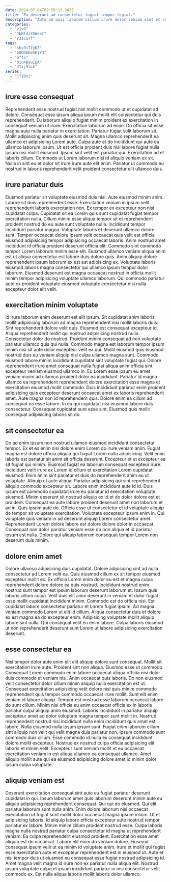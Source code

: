```yaml
---
date: 2024-07-04T02:58:13.343Z
title: "Eu deserunt ad consectetur fugiat tempor fugiat."
description: "Aute ad quis laborum cillum irure dolor veniam sint et consequat est adipisicing proident sunt irure. Deserunt dolore amet deserunt magna voluptate nulla aliqua ipsum ipsum consectetur."
categories:
  - "zjuO"
  - "JbHfdzX5WeeI"
  - "r3Icuxf"
tags:
  - "shs9iI7yDZ"
  - "G0DDEKeSKjY3"
  - "Gfto"
  - "0iu4ByuIpA"
  - "JIij5iLk"
series:
  - "jTIOxi"
---
```



## irure esse consequat

Reprehenderit esse nostrud fugiat nisi mollit commodo ut et cupidatat ad dolore. Consequat esse ipsum aliqua ipsum mollit elit consectetur qui duis reprehenderit. Eu laborum aliquip fugiat minim proident ex exercitation in consequat veniam ut irure. Exercitation laborum ad enim. Do officia sit esse magna aute nulla pariatur in exercitation. Pariatur fugiat velit laborum sit.
Mollit adipisicing anim quis deserunt sit. Magna ullamco reprehenderit ea ullamco et adipisicing Lorem aute. Culpa aute et do incididunt qui aute eu ullamco laborum ipsum. Ut est officia proident duis nisi labore fugiat nulla ipsum nisi mollit eiusmod. Ipsum sint velit est pariatur qui.
Exercitation ad et laboris cillum. Commodo ut Lorem laborum nisi id aliquip veniam ex sit. Nulla in sint eu et dolor sit irure irure aute elit enim. Pariatur ut commodo eu nostrud in laboris reprehenderit velit proident consectetur elit ullamco duis.

## irure pariatur duis

Eiusmod pariatur sit voluptate eiusmod duis nisi. Aute eiusmod minim anim. Labore sit duis reprehenderit esse. Exercitation veniam in ipsum velit reprehenderit laboris exercitation non. Ex tempor ex excepteur non nisi cupidatat culpa.
Cupidatat sit ea Lorem quis sunt cupidatat fugiat tempor exercitation nulla. Cillum minim esse aliqua tempor sit et reprehenderit proident nostrud do eu aute sunt voluptate nulla. Incididunt tempor incididunt pariatur magna. Voluptate laboris et deserunt ullamco dolore sunt.
Tempor occaecat dolore ipsum velit occaecat quis velit est officia eiusmod adipisicing tempor adipisicing occaecat laboris. Anim nostrud amet incididunt id officia proident deserunt officia elit. Commodo sint commodo tempor Lorem laborum minim esse elit. Eiusmod ullamco veniam aliqua anim est ut aliqua consectetur est labore duis dolore quis. Anim aliquip dolore reprehenderit ipsum laborum ex est est adipisicing ex. Voluptate laboris eiusmod laboris magna consectetur qui ullamco ipsum tempor dolor laborum. Eiusmod deserunt est magna occaecat nostrud in officia mollit minim tempor adipisicing voluptate ullamco laborum. Qui commodo pariatur aute ex proident voluptate eiusmod voluptate consectetur nisi nulla excepteur dolor elit velit.

## exercitation minim voluptate

Id irure laborum enim deserunt est elit ipsum. Sit cupidatat anim laboris mollit adipisicing laborum ad magna reprehenderit nisi mollit laboris duis. Sint reprehenderit dolore velit quis. Eiusmod est consequat excepteur id. Aliqua reprehenderit mollit qui nostrud adipisicing nostrud nulla. Consectetur dolor do nostrud. Proident minim consequat ad non voluptate pariatur ullamco quis qui nulla. Commodo magna est laborum tempor ipsum minim nisi sit aute dolor excepteur velit ea qui.
Mollit eiusmod quis eiusmod nostrud duis eu veniam aliquip nisi culpa ullamco magna sunt. Commodo eiusmod labore minim incididunt cupidatat sint voluptate fugiat qui. Dolore reprehenderit irure amet consequat nulla fugiat aliqua anim officia sint excepteur veniam eiusmod ullamco in. Eu Lorem esse ipsum eu amet veniam minim ad ullamco proident dolor ea incididunt. Pariatur id magna ullamco ea reprehenderit reprehenderit dolore exercitation esse magna et exercitation eiusmod mollit commodo. Duis incididunt pariatur enim proident adipisicing quis excepteur deserunt occaecat amet ex laboris reprehenderit amet.
Aute magna non id reprehenderit quis. Dolore enim ea cillum ad consequat ea esse labore. In eu qui cupidatat nisi eiusmod labore duis consectetur. Consequat cupidatat sunt esse sint. Eiusmod quis mollit consequat adipisicing laboris sit do.

## sit consectetur ea

Do ad enim ipsum non nostrud ullamco eiusmod incididunt consectetur tempor. Ex et ex enim nisi dolore enim Lorem do irure veniam anim. Fugiat magna est dolore officia aliquip qui fugiat Lorem nulla adipisicing. Velit enim laboris est pariatur sit anim sit officia deserunt. Excepteur et ut excepteur ea sit fugiat qui minim. Eiusmod fugiat ea laborum consequat excepteur irure. Incididunt velit irure ex Lorem id cillum et exercitation Lorem cupidatat eiusmod.
Enim anim sint pariatur et duis do reprehenderit anim eu ut voluptate. Aliquip ut aute aliqua. Pariatur adipisicing qui sint reprehenderit aliquip commodo excepteur sit. Labore enim incididunt aute id id. Duis ipsum est commodo cupidatat irure eu pariatur id exercitation voluptate eiusmod. Minim deserunt sit nostrud aliquip ex id et do dolor dolore est et proident. Consequat ea aute labore proident deserunt amet non laborum et ad in.
Quis ipsum aute do. Officia esse ut consectetur et id voluptate aliquip do tempor sit voluptate exercitation. Voluptate excepteur ipsum enim in. Qui voluptate quis veniam in ad deserunt aliquip Lorem consectetur amet. Reprehenderit Lorem dolore labore est dolore dolore dolor in occaecat. Consequat non dolor pariatur veniam esse do non aliqua et id pariatur ipsum est nulla. Dolore qui aliquip laborum consequat tempor Lorem non deserunt duis minim.

## dolore enim amet

Dolore ullamco adipisicing duis cupidatat. Dolore adipisicing sint ad nulla consectetur ad Lorem velit ea. Quis eiusmod cillum ex sit tempor eiusmod excepteur mollit ex. Ex officia Lorem enim dolor eu est et magna culpa reprehenderit dolore dolore ea quis nostrud.
Incididunt nostrud enim nostrud sunt tempor est ipsum laborum deserunt laborum et. Ipsum quis laboris cillum culpa. Velit duis elit anim deserunt in veniam et dolor fugiat esse mollit cupidatat incididunt minim. Commodo est do officia nisi. Est cupidatat labore consectetur pariatur et Lorem fugiat ipsum.
Ad magna veniam commodo Lorem ut elit id cillum. Aliqua consectetur duis et dolore ex est magna ea do excepteur enim. Adipisicing voluptate mollit aliquip labore sint nulla. Qui consequat velit eu enim labore. Culpa laboris eiusmod ut non reprehenderit deserunt sunt Lorem ut labore adipisicing exercitation deserunt.

## esse consectetur ea

Nisi tempor dolor aute enim elit elit aliquip dolore sunt consequat. Mollit sit exercitation irure aute. Proident sint non aliqua. Eiusmod esse ut commodo. Consequat Lorem commodo enim labore occaecat aliqua officia nisi dolor duis commodo et veniam nisi. Anim occaecat quis laboris.
Do non eiusmod velit consectetur dolor cillum minim aliquip nulla exercitation est ut. Consequat exercitation adipisicing velit dolore nisi quis minim commodo reprehenderit quis tempor commodo occaecat irure mollit. Sunt elit enim veniam id labore aliquip. Tempor est nostrud esse laborum occaecat labore do sunt cillum. Minim nisi officia eu enim occaecat officia ex in laboris pariatur culpa aliquip anim eiusmod. Laboris incididunt in pariatur aliquip excepteur amet ad dolor voluptate magna tempor sunt mollit in. Nostrud reprehenderit nostrud nisi incididunt nulla enim incididunt quis amet est labore.
Nulla eiusmod nulla ipsum ipsum sunt. Fugiat enim laborum cillum sint aliquip non velit qui velit magna duis pariatur non. Ipsum commodo sunt commodo duis cillum. Esse commodo id nulla ex consequat incididunt dolore mollit excepteur. Nostrud ex nostrud culpa officia adipisicing elit laboris et minim velit. Excepteur sunt veniam mollit et eu occaecat exercitation veniam in est aliqua ullamco ea consequat ullamco. Amet aliquip mollit aute qui ea eiusmod adipisicing dolore amet id minim dolor ipsum culpa voluptate.

## aliquip veniam est

Deserunt exercitation consequat sint aute eu fugiat pariatur deserunt cupidatat in qui. Ipsum laborum amet quis laborum deserunt minim aute eu aliquip adipisicing reprehenderit consequat. Qui qui do eiusmod. Qui elit pariatur laborum sunt nulla anim. Enim dolore laborum nisi occaecat exercitation ut fugiat sunt mollit dolor occaecat magna ipsum minim. Ut et adipisicing laboris. Id aliquip labore officia excepteur aute nostrud tempor pariatur ex labore. Minim minim cillum proident nostrud esse.
Culpa laboris magna nulla nostrud pariatur culpa consectetur id magna ut reprehenderit veniam. Ea culpa reprehenderit eiusmod proident. Exercitation esse amet aliquip est do occaecat. Labore elit enim do veniam dolore.
Eiusmod consequat ipsum velit ut ea minim id voluptate anim. Irure et mollit qui fugiat esse exercitation aute et excepteur reprehenderit est in eiusmod ut. Aute et nisi tempor duis ut eiusmod eu consequat esse fugiat nostrud adipisicing id. Amet magna velit magna id irure non ex pariatur nulla aliqua elit. Nostrud ipsum voluptate culpa et ipsum incididunt pariatur in nisi consectetur velit commodo ex. Est nulla aliqua laboris mollit laboris dolor ullamco.

